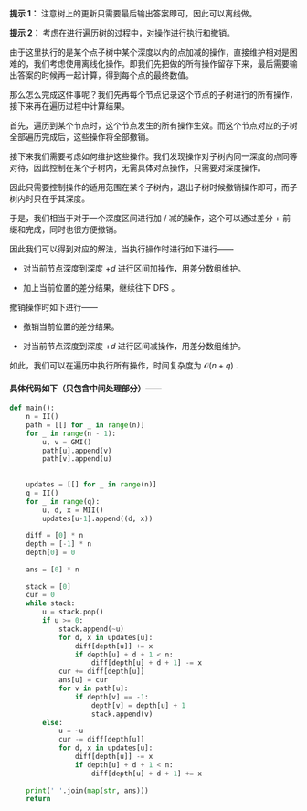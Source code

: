 **提示 1：** 注意树上的更新只需要最后输出答案即可，因此可以离线做。

**提示 2：** 考虑在进行遍历树的过程中，对操作进行执行和撤销。

由于这里执行的是某个点子树中某个深度以内的点加减的操作，直接维护相对是困难的，我们考虑使用离线化操作。即我们先把做的所有操作留存下来，最后需要输出答案的时候再一起计算，得到每个点的最终数值。

那么怎么完成这件事呢？我们先再每个节点记录这个节点的子树进行的所有操作，接下来再在遍历过程中计算结果。

首先，遍历到某个节点时，这个节点发生的所有操作生效。而这个节点对应的子树全部遍历完成后，这些操作将全部撤销。

接下来我们需要考虑如何维护这些操作。我们发现操作对子树内同一深度的点同等对待，因此控制在某个子树内，无需具体对点操作，只需要对深度操作。

因此只需要控制操作的适用范围在某个子树内，退出子树时候撤销操作即可，而子树内时只在乎其深度。

于是，我们相当于对于一个深度区间进行加 / 减的操作，这个可以通过差分 + 前缀和完成，同时也很方便撤销。

因此我们可以得到对应的解法，当执行操作时进行如下进行——

- 对当前节点深度到深度 $+d$ 进行区间加操作，用差分数组维护。

- 加上当前位置的差分结果，继续往下 DFS 。

撤销操作时如下进行——

- 撤销当前位置的差分结果。

- 对当前节点深度到深度 $+d$ 进行区间减操作，用差分数组维护。

如此，我们可以在遍历中执行所有操作，时间复杂度为 $\mathcal{O}(n+q)$ .

#### 具体代码如下（只包含中间处理部分）——

```Python []
def main():
    n = II()
    path = [[] for _ in range(n)]
    for _ in range(n - 1):
        u, v = GMI()
        path[u].append(v)
        path[v].append(u)
    
    
    updates = [[] for _ in range(n)]
    q = II()
    for _ in range(q):
        u, d, x = MII()
        updates[u-1].append((d, x))
    
    diff = [0] * n
    depth = [-1] * n
    depth[0] = 0
    
    ans = [0] * n
    
    stack = [0]
    cur = 0
    while stack:
        u = stack.pop()
        if u >= 0:
            stack.append(~u)
            for d, x in updates[u]:
                diff[depth[u]] += x
                if depth[u] + d + 1 < n:
                    diff[depth[u] + d + 1] -= x
            cur += diff[depth[u]]
            ans[u] = cur
            for v in path[u]:
                if depth[v] == -1:
                    depth[v] = depth[u] + 1
                    stack.append(v)
        else:
            u = ~u
            cur -= diff[depth[u]]
            for d, x in updates[u]:
                diff[depth[u]] -= x
                if depth[u] + d + 1 < n:
                    diff[depth[u] + d + 1] += x
    
    print(' '.join(map(str, ans)))
    return
```
